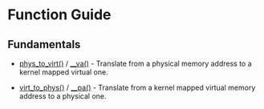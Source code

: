 # Function Guide

## Fundamentals

* [phys_to_virt()][phys_to_virt] / [__va()][__va] - Translate from a physical
  memory address to a kernel mapped virtual one.

* [virt_to_phys()][virt_to_phys] / [__pa()][__pa] - Translate from a kernel
  mapped virtual memory address to a physical one.

[phys_to_virt]:https://github.com/torvalds/linux/blob/v4.6/arch/x86/include/asm/io.h#L136
[__va]:https://github.com/torvalds/linux/blob/v4.6/arch/x86/include/asm/page.h#L54
[virt_to_phys]:https://github.com/torvalds/linux/blob/v4.6/arch/x86/include/asm/io.h#L118
[__pa]:https://github.com/torvalds/linux/blob/v4.6/arch/x86/include/asm/page.h#L40
